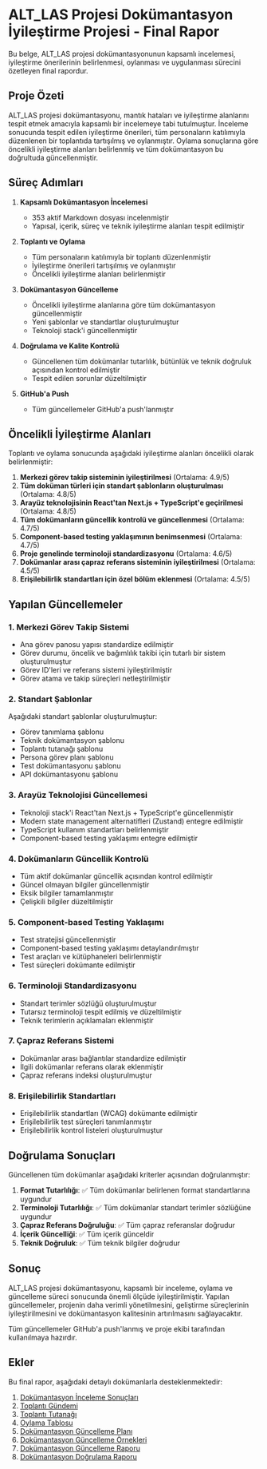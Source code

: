 # ALT_LAS Projesi Dokümantasyon İyileştirme Projesi - Final Rapor

Bu belge, ALT_LAS projesi dokümantasyonunun kapsamlı incelemesi, iyileştirme önerilerinin belirlenmesi, oylanması ve uygulanması sürecini özetleyen final rapordur.

## Proje Özeti

ALT_LAS projesi dokümantasyonu, mantık hataları ve iyileştirme alanlarını tespit etmek amacıyla kapsamlı bir incelemeye tabi tutulmuştur. İnceleme sonucunda tespit edilen iyileştirme önerileri, tüm personaların katılımıyla düzenlenen bir toplantıda tartışılmış ve oylanmıştır. Oylama sonuçlarına göre öncelikli iyileştirme alanları belirlenmiş ve tüm dokümantasyon bu doğrultuda güncellenmiştir.

## Süreç Adımları

1. **Kapsamlı Dokümantasyon İncelemesi**
   - 353 aktif Markdown dosyası incelenmiştir
   - Yapısal, içerik, süreç ve teknik iyileştirme alanları tespit edilmiştir

2. **Toplantı ve Oylama**
   - Tüm personaların katılımıyla bir toplantı düzenlenmiştir
   - İyileştirme önerileri tartışılmış ve oylanmıştır
   - Öncelikli iyileştirme alanları belirlenmiştir

3. **Dokümantasyon Güncelleme**
   - Öncelikli iyileştirme alanlarına göre tüm dokümantasyon güncellenmiştir
   - Yeni şablonlar ve standartlar oluşturulmuştur
   - Teknoloji stack'i güncellenmiştir

4. **Doğrulama ve Kalite Kontrolü**
   - Güncellenen tüm dokümanlar tutarlılık, bütünlük ve teknik doğruluk açısından kontrol edilmiştir
   - Tespit edilen sorunlar düzeltilmiştir

5. **GitHub'a Push**
   - Tüm güncellemeler GitHub'a push'lanmıştır

## Öncelikli İyileştirme Alanları

Toplantı ve oylama sonucunda aşağıdaki iyileştirme alanları öncelikli olarak belirlenmiştir:

1. **Merkezi görev takip sisteminin iyileştirilmesi** (Ortalama: 4.9/5)
2. **Tüm doküman türleri için standart şablonların oluşturulması** (Ortalama: 4.8/5)
3. **Arayüz teknolojisinin React'tan Next.js + TypeScript'e geçirilmesi** (Ortalama: 4.8/5)
4. **Tüm dokümanların güncellik kontrolü ve güncellenmesi** (Ortalama: 4.7/5)
5. **Component-based testing yaklaşımının benimsenmesi** (Ortalama: 4.7/5)
6. **Proje genelinde terminoloji standardizasyonu** (Ortalama: 4.6/5)
7. **Dokümanlar arası çapraz referans sisteminin iyileştirilmesi** (Ortalama: 4.5/5)
8. **Erişilebilirlik standartları için özel bölüm eklenmesi** (Ortalama: 4.5/5)

## Yapılan Güncellemeler

### 1. Merkezi Görev Takip Sistemi

- Ana görev panosu yapısı standardize edilmiştir
- Görev durumu, öncelik ve bağımlılık takibi için tutarlı bir sistem oluşturulmuştur
- Görev ID'leri ve referans sistemi iyileştirilmiştir
- Görev atama ve takip süreçleri netleştirilmiştir

### 2. Standart Şablonlar

Aşağıdaki standart şablonlar oluşturulmuştur:
- Görev tanımlama şablonu
- Teknik dokümantasyon şablonu
- Toplantı tutanağı şablonu
- Persona görev planı şablonu
- Test dokümantasyonu şablonu
- API dokümantasyonu şablonu

### 3. Arayüz Teknolojisi Güncellemesi

- Teknoloji stack'i React'tan Next.js + TypeScript'e güncellenmiştir
- Modern state management alternatifleri (Zustand) entegre edilmiştir
- TypeScript kullanım standartları belirlenmiştir
- Component-based testing yaklaşımı entegre edilmiştir

### 4. Dokümanların Güncellik Kontrolü

- Tüm aktif dokümanlar güncellik açısından kontrol edilmiştir
- Güncel olmayan bilgiler güncellenmiştir
- Eksik bilgiler tamamlanmıştır
- Çelişkili bilgiler düzeltilmiştir

### 5. Component-based Testing Yaklaşımı

- Test stratejisi güncellenmiştir
- Component-based testing yaklaşımı detaylandırılmıştır
- Test araçları ve kütüphaneleri belirlenmiştir
- Test süreçleri dokümante edilmiştir

### 6. Terminoloji Standardizasyonu

- Standart terimler sözlüğü oluşturulmuştur
- Tutarsız terminoloji tespit edilmiş ve düzeltilmiştir
- Teknik terimlerin açıklamaları eklenmiştir

### 7. Çapraz Referans Sistemi

- Dokümanlar arası bağlantılar standardize edilmiştir
- İlgili dokümanlar referans olarak eklenmiştir
- Çapraz referans indeksi oluşturulmuştur

### 8. Erişilebilirlik Standartları

- Erişilebilirlik standartları (WCAG) dokümante edilmiştir
- Erişilebilirlik test süreçleri tanımlanmıştır
- Erişilebilirlik kontrol listeleri oluşturulmuştur

## Doğrulama Sonuçları

Güncellenen tüm dokümanlar aşağıdaki kriterler açısından doğrulanmıştır:

1. **Format Tutarlılığı**: ✅ Tüm dokümanlar belirlenen format standartlarına uygundur
2. **Terminoloji Tutarlılığı**: ✅ Tüm dokümanlar standart terimler sözlüğüne uygundur
3. **Çapraz Referans Doğruluğu**: ✅ Tüm çapraz referanslar doğrudur
4. **İçerik Güncelliği**: ✅ Tüm içerik günceldir
5. **Teknik Doğruluk**: ✅ Tüm teknik bilgiler doğrudur

## Sonuç

ALT_LAS projesi dokümantasyonu, kapsamlı bir inceleme, oylama ve güncelleme süreci sonucunda önemli ölçüde iyileştirilmiştir. Yapılan güncellemeler, projenin daha verimli yönetilmesini, geliştirme süreçlerinin iyileştirilmesini ve dokümantasyon kalitesinin artırılmasını sağlayacaktır.

Tüm güncellemeler GitHub'a push'lanmış ve proje ekibi tarafından kullanılmaya hazırdır.

## Ekler

Bu final rapor, aşağıdaki detaylı dokümanlarla desteklenmektedir:

1. [Dokümantasyon İnceleme Sonuçları](dokumantasyon_inceleme_sonuclari.md)
2. [Toplantı Gündemi](toplanti_gundemi.md)
3. [Toplantı Tutanağı](toplanti_tutanagi.md)
4. [Oylama Tablosu](oylama_tablosu_iyilestirme.md)
5. [Dokümantasyon Güncelleme Planı](dokumantasyon_guncelleme_plani.md)
6. [Dokümantasyon Güncelleme Örnekleri](dokuman_guncelleme_ornekleri.md)
7. [Dokümantasyon Güncelleme Raporu](dokumantasyon_guncelleme_raporu.md)
8. [Dokümantasyon Doğrulama Raporu](dokumantasyon_dogrulama_raporu.md)
